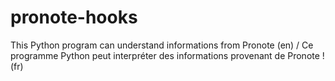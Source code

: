 # pronote-hooks
This Python program can understand informations from Pronote (en) / Ce programme Python peut interpréter des informations provenant de Pronote ! (fr) 
